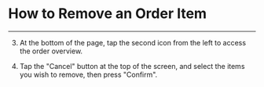# How to Remove an Order Item
---

3. At the bottom of the page, tap the second icon from the left to access the order overview.

4. Tap the "Cancel" button at the top of the screen, and select the items you wish to remove, then press "Confirm". 
